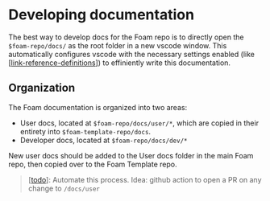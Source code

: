 # Developing documentation

The best way to develop docs for the Foam repo is to directly open the `$foam-repo/docs/` as the root folder in a new vscode window.
This automatically configures vscode with the necessary settings enabled (like [[link-reference-definitions]]) to effiniently write this documentation.

## Organization

The Foam documentation is organized into two areas:

* User docs, located at `$foam-repo/docs/user/*`, which are copied in their entirety into `$foam-template-repo/docs`.
* Developer docs, located at `$foam-repo/docs/dev/*`

New user docs should be added to the User docs folder in the main Foam repo, then copied over to the Foam Template repo.

> [[todo]]: Automate this process. Idea: github action to open a PR on any change to `/docs/user`

[//begin]: # "Autogenerated link references for markdown compatibility"
[link-reference-definitions]: ../user/features/link-reference-definitions.md "Link Reference Definitions"
[todo]: todo.md "Todo"
[//end]: # "Autogenerated link references"
